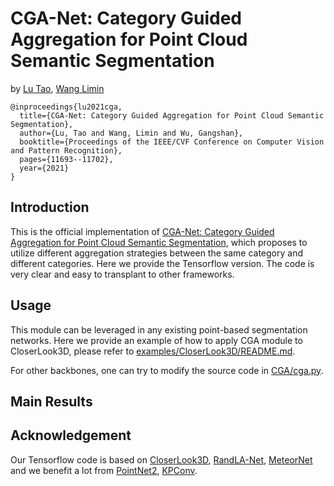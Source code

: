 # CGA-Net: Category Guided Aggregation for Point Cloud Semantic Segmentation
by [Lu Tao](https://github.com/inspirelt), [Wang Limin](https://wanglimin.github.io/)

```
@inproceedings{lu2021cga,
  title={CGA-Net: Category Guided Aggregation for Point Cloud Semantic Segmentation},
  author={Lu, Tao and Wang, Limin and Wu, Gangshan},
  booktitle={Proceedings of the IEEE/CVF Conference on Computer Vision and Pattern Recognition},
  pages={11693--11702},
  year={2021}
}
```

## Introduction

This is the official implementation of [CGA-Net: Category Guided Aggregation for Point Cloud Semantic Segmentation](https://openaccess.thecvf.com/content/CVPR2021/papers/Lu_CGA-Net_Category_Guided_Aggregation_for_Point_Cloud_Semantic_Segmentation_CVPR_2021_paper.pdf), which proposes to utilize different aggregation strategies between the same category and different categories. Here we provide the Tensorflow version. The code is very clear and easy to transplant to other frameworks.

## Usage

This module can be leveraged in any existing point-based segmentation networks. Here we provide an example of how to apply CGA module to CloserLook3D, please refer to [examples/CloserLook3D/README.md](https://github.com/MCG-NJU/CGA-Net/blob/main/examples/CloserLook3D/README.md).

For other backbones, one can try to modify the source code in [CGA/cga.py](https://github.com/MCG-NJU/CGA-Net/blob/main/CGA/cga.py). 

## Main Results


## Acknowledgement

Our Tensorflow code is based on [CloserLook3D](https://github.com/zeliu98/CloserLook3D), [RandLA-Net](https://github.com/QingyongHu/RandLA-Net), [MeteorNet](https://github.com/xingyul/meteornet) and we benefit a lot from [PointNet2](https://github.com/charlesq34/pointnet2), [KPConv](https://github.com/HuguesTHOMAS/KPConv).
